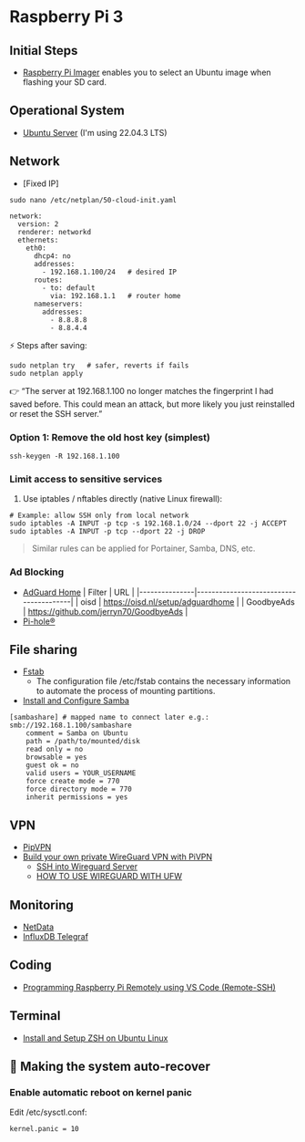 # Raspberry Pi 3

## Initial Steps

- [Raspberry Pi Imager](https://www.raspberrypi.com/software/) enables you to select an Ubuntu image when flashing your SD card.

## Operational System

- [Ubuntu Server](https://ubuntu.com/tutorials/how-to-install-ubuntu-on-your-raspberry-pi#1-overview) (I'm using 22.04.3 LTS)

## Network

- [Fixed IP]

```shell
sudo nano /etc/netplan/50-cloud-init.yaml
```

```shell
network:
  version: 2
  renderer: networkd
  ethernets:
    eth0:
      dhcp4: no
      addresses:
        - 192.168.1.100/24   # desired IP
      routes:
        - to: default
          via: 192.168.1.1   # router home
      nameservers:
        addresses:
          - 8.8.8.8
          - 8.8.4.4
```

⚡ Steps after saving:

```shell
sudo netplan try   # safer, reverts if fails
sudo netplan apply
```

👉 “The server at 192.168.1.100 no longer matches the fingerprint I had saved before. This could mean an attack, but more likely you just reinstalled or reset the SSH server.”

### Option 1: Remove the old host key (simplest)

```shell
ssh-keygen -R 192.168.1.100
```

### Limit access to sensitive services

1. Use iptables / nftables directly (native Linux firewall):
```shell
# Example: allow SSH only from local network
sudo iptables -A INPUT -p tcp -s 192.168.1.0/24 --dport 22 -j ACCEPT
sudo iptables -A INPUT -p tcp --dport 22 -j DROP
```

> Similar rules can be applied for Portainer, Samba, DNS, etc.

### Ad Blocking

- [AdGuard Home](https://adguard.com/en/adguard-home/overview.html)
    |   Filter      |                 URL                    |
    |---------------|----------------------------------------|
    | oisd          | https://oisd.nl/setup/adguardhome      |
    | GoodbyeAds    | https://github.com/jerryn70/GoodbyeAds |
- [Pi-hole﻿®﻿﻿](https://pi-hole.net/)

## File sharing

- [Fstab](https://help.ubuntu.com/community/Fstab)
    - The configuration file /etc/fstab contains the necessary information to automate the process of mounting partitions.
- [Install and Configure Samba](https://ubuntu.com/tutorials/install-and-configure-samba#1-overview)

```shell
[sambashare] # mapped name to connect later e.g.: smb://192.168.1.100/sambashare
    comment = Samba on Ubuntu
    path = /path/to/mounted/disk
    read only = no
    browsable = yes
    guest ok = no
    valid users = YOUR_USERNAME
    force create mode = 770
    force directory mode = 770
    inherit permissions = yes
```

## VPN

- [PipVPN](https://www.pivpn.io/)
- [Build your own private WireGuard VPN with PiVPN](https://www.jeffgeerling.com/blog/2023/build-your-own-private-wireguard-vpn-pivpn)
    - [SSH into Wireguard Server](https://www.reddit.com/r/WireGuard/comments/q7lj5s/ssh_into_wireguard_server/?share_id%253DVeLF3uw-dGAJh5T3sOt9d%2526utm_content%253D1%2526utm_medium%253Dandroid_app%2526utm_name%253Dandroidcss%2526utm_source%253Dshare%2526utm_term%253D3)
    - [HOW TO USE WIREGUARD WITH UFW](https://www.procustodibus.com/blog/2021/05/wireguard-ufw/)

## Monitoring

- [NetData](./wiki/netdata.md)
- [InfluxDB Telegraf](https://randomnerdtutorials.com/monitor-raspberry-pi-influxdb-telegraf/)

## Coding
- [Programming Raspberry Pi Remotely using VS Code (Remote-SSH)](https://randomnerdtutorials.com/raspberry-pi-remote-ssh-vs-code/)

## Terminal
- [Install and Setup ZSH on Ubuntu Linux](https://itsfoss.com/zsh-ubuntu/)

## 🔄 Making the system auto-recover

### Enable automatic reboot on kernel panic

Edit /etc/sysctl.conf:
```shell
kernel.panic = 10
```